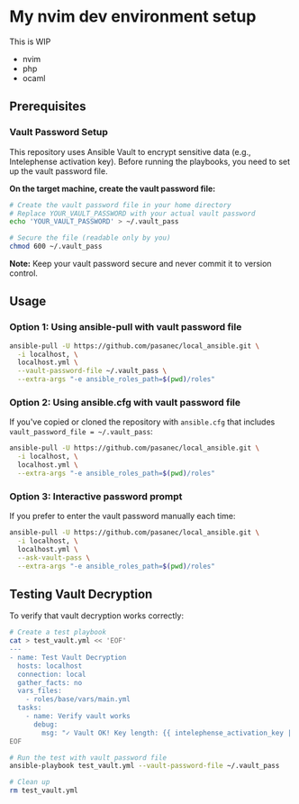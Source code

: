 # My nvim dev environment setup
This is WIP
- nvim
- php
- ocaml

## Prerequisites

### Vault Password Setup
This repository uses Ansible Vault to encrypt sensitive data (e.g., Intelephense activation key). Before running the playbooks, you need to set up the vault password file.

**On the target machine, create the vault password file:**
```bash
# Create the vault password file in your home directory
# Replace YOUR_VAULT_PASSWORD with your actual vault password
echo 'YOUR_VAULT_PASSWORD' > ~/.vault_pass

# Secure the file (readable only by you)
chmod 600 ~/.vault_pass
```

**Note:** Keep your vault password secure and never commit it to version control.

## Usage

### Option 1: Using ansible-pull with vault password file
```bash
ansible-pull -U https://github.com/pasanec/local_ansible.git \
  -i localhost, \
  localhost.yml \
  --vault-password-file ~/.vault_pass \
  --extra-args "-e ansible_roles_path=$(pwd)/roles"
```

### Option 2: Using ansible.cfg with vault password file
If you've copied or cloned the repository with `ansible.cfg` that includes `vault_password_file = ~/.vault_pass`:
```bash
ansible-pull -U https://github.com/pasanec/local_ansible.git \
  -i localhost, \
  localhost.yml \
  --extra-args "-e ansible_roles_path=$(pwd)/roles"
```

### Option 3: Interactive password prompt
If you prefer to enter the vault password manually each time:
```bash
ansible-pull -U https://github.com/pasanec/local_ansible.git \
  -i localhost, \
  localhost.yml \
  --ask-vault-pass \
  --extra-args "-e ansible_roles_path=$(pwd)/roles"
```

## Testing Vault Decryption

To verify that vault decryption works correctly:
```bash
# Create a test playbook
cat > test_vault.yml << 'EOF'
---
- name: Test Vault Decryption
  hosts: localhost
  connection: local
  gather_facts: no
  vars_files:
    - roles/base/vars/main.yml
  tasks:
    - name: Verify vault works
      debug:
        msg: "✓ Vault OK! Key length: {{ intelephense_activation_key | length }}"
EOF

# Run the test with vault password file
ansible-playbook test_vault.yml --vault-password-file ~/.vault_pass

# Clean up
rm test_vault.yml
```
